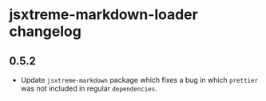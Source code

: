 # jsxtreme-markdown-loader changelog

## 0.5.2

- Update `jsxtreme-markdown` package which fixes a bug in which `prettier` was not included in regular `dependencies`.
